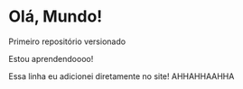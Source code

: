 # Olá, Mundo!
 Primeiro repositório versionado

Estou aprendendoooo!

Essa linha eu adicionei diretamente no site! AHHAHHAAHHA
